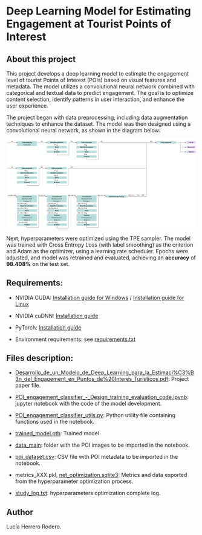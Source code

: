 # Deep Learning Model for Estimating Engagement at Tourist Points of Interest

## About this project

This project develops a deep learning model to estimate the engagement level of tourist Points of Interest (POIs) based on visual features and metadata. The model utilizes a convolutional neural network combined with categorical and textual data to predict engagement. The goal is to optimize content selection, identify patterns in user interaction, and enhance the user experience.

The project began with data preprocessing, including data augmentation techniques to enhance the dataset. The model was then designed using a convolutional neural network, as shown in the diagram below:

![CombinedNN](/.readme_resources/CombinedNN.png)

Next, hyperparameters were optimized using the TPE sampler. The model was trained with Cross Entropy Loss (with label smoothing) as the criterion and Adam as the optimizer, using a learning rate scheduler. Epochs were adjusted, and model was retrained and evaluated, achieving an **accuracy** of **98.408%** on the test set.

## Requirements:

* NVIDIA CUDA: [Installation guide for Windows](https://docs.nvidia.com/cuda/cuda-installation-guide-microsoft-windows/index.html) / [Installation guide for Linux](https://docs.nvidia.com/cuda/cuda-installation-guide-linux/index.html)

* NVIDIA cuDNN: [Installation guide](https://docs.nvidia.com/deeplearning/cudnn/installation/latest/index.html)

* PyTorch: [Installation guide](https://pytorch.org/get-started/locally/)

* Environment requirements: see [requirements.txt](https://github.com/luherod/Deep_Learning/blob/main/requirements.txt)

## Files description:

* [Desarrollo_de_un_Modelo_de_Deep_Learning_para_la_Estimaci%C3%B3n_del_Engagement_en_Puntos_de%20Interes_Turisticos.pdf](https://github.com/luherod/Deep_Learning/blob/main/Desarrollo_de_un_Modelo_de_Deep_Learning_para_la_Estimaci%C3%B3n_del_Engagement_en_Puntos_de%20Interes_Turisticos.pdf): Project paper file.

* [POI_engagement_classifier_-_Design_training_evaluation_code.ipynb](https://github.com/luherod/Deep_Learning/blob/main/POI_engagement_classifier_-_Design_training_evaluation_code.ipynb): jupyter notebook with the code of the model development.

* [POI_engagement_classifier_utils.py](https://github.com/luherod/Deep_Learning/blob/main/POI_engagement_classifier_utils.py): Python utility file containing functions used in the notebook.

* [trained_model.pth](https://github.com/luherod/Deep_Learning/blob/main/trained_model.pth): Trained model

* [data_main](https://github.com/luherod/Deep_Learning/tree/main/data_main): folder with the POI images to be imported in the notebook.

* [poi_dataset.csv](https://github.com/luherod/Deep_Learning/blob/main/poi_dataset.csv): CSV file with POI metadata to be imported in the notebook.

* metrics_XXX.pkl, [net_optimization.sqlite3](https://github.com/luherod/Deep_Learning/blob/main/net_optimization.sqlite3): Metrics and data exported from the hyperparameter optimization process.

* [study_log.txt](https://github.com/luherod/Deep_Learning/blob/main/study_log.txt): hyperparameters optimization complete log.

## Author

Lucía Herrero Rodero.
